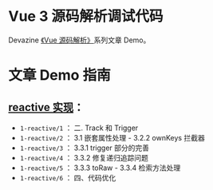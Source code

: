 # Vue 3 源码解析调试代码

Devazine [《Vue 源码解析》](https://devazine.github.io/#/source-analysis/vue/)系列文章 Demo。

# 文章 Demo 指南

## [reactive 实现](http://localhost:3000/#/source-analysis/vue/3/)：
- `1-reactive/1` ： 二. Track 和 Trigger
- `1-reactive/2` ： 3.1 嵌套属性处理 - 3.2.2 ownKeys 拦截器
- `1-reactive/3` ： 3.3.1 trigger 部分的完善
- `1-reactive/4` ： 3.3.2 修复递归追踪问题
- `1-reactive/5` ： 3.3.3 toRaw - 3.3.4 检索方法处理
- `1-reactive/6` ： 四、代码优化